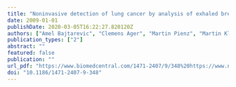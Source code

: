 ```yaml
---
title: "Noninvasive detection of lung cancer by analysis of exhaled breath."
date: 2009-01-01
publishDate: 2020-03-05T16:22:27.820120Z
authors: ["Amel Bajtarevic", "Clemens Ager", "Martin Pienz", "Martin Klieber", "Konrad Eugen Schwarz", "Magdalena Ligor", "Tomasz Ligor", "Wojciech Filipiak", "Hubert Denz", "Michael Fiegl", "Wolfgang Hilbe", "Wolfgang Weiss", "Peter Lukas", "Herbert Jamnig", "Martin Hackl", "Alfred Haidenberger", "Bogusław Buszewski", "Wolfram Miekisch", "Jochen K. Schubert", "Anton Amann"]
publication_types: ["2"]
abstract: ""
featured: false
publication: ""
url_pdf: "https://www.biomedcentral.com/1471-2407/9/348%20https://www.ncbi.nlm.nih.gov/pubmed/19788722%20http://www.biomedcentral.com/1471-2407/9/348%20http://www.pubmedcentral.nih.gov/articlerender.fcgi?artid=2761408%7B%5C&%7Dtool=pmcentrez%7B%5C&%7Drendertype=abstract"
doi: "10.1186/1471-2407-9-348"
---
```


